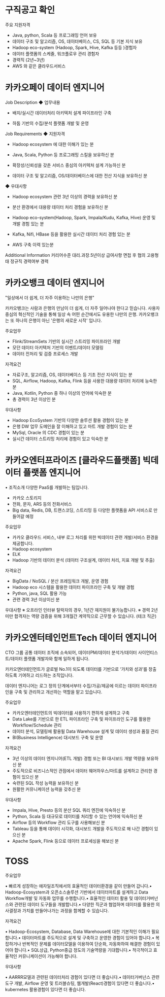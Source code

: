# 구직공고 확인 

주요 지원자격
- Java, python, Scala 등 프로그래밍 언어 보유
- 데이터 구조 및 알고리즘, OS, 데이터베이스, CS, SQL 등 기본 지식 보유
- Hadoop eco-system (Hadoop, Spark, Hive, Kafka 등등 )경험자
- 데이터 플랫폼의 스케줄, 워크플로우 관리 경험자
- 경력직 (2년~3년)
- AWS 와 같은 클라우드서비스 

# 카카오페이 데이터 엔지니어
Job Description
◆ 업무내용
- 배치/실시간 데이터처리 아키텍처 설계 파이프라인 구축

- 하둡 기반의 수집/분석 플랫폼 개발 및 운영

Job Requirements
◆ 지원자격
- Hadoop ecosystem 에 대한 이해가 있는 분

- Java, Scala, Python 등 프로그래밍 스킬을 보유하신 분

- 확장성/신뢰성을 갖춘 서비스 중심의 아키텍처 설계 가능하신 분

- 데이터 구조 및 알고리즘, OS/데이터베이스에 대한 전산 지식을 보유하신 분


◆ 우대사항

- Hadoop ecosystem 관련 3년 이상의 경력을 보유하신 분

- 분산 환경에서 대용량 데이터 처리 경험을 보유하신 분

- Hadoop eco-system(Hadoop, Spark, Impala/Kudu, Kafka, Hive) 운영 및 개발 경험 있는 분

- Kafka, Nifi, HBase 등을 활용한 실시간 데이터 처리 경험 있는 분

- AWS 구축 이력 있는분

Additional Information
커리어수준
대리.과장.5년이상
급여사항
면접 후 협의
고용형태
정규직
경력여부
경력
# 카카오뱅크 데이터 엔지니어
"일상에서 더 쉽게, 더 자주 이용하는 나만의 은행"

카카오뱅크는 사람과 은행의 만남이 더 쉽게, 더 자주 일어나야 한다고 믿습니다.
사용자 중심의 혁신적인 기술을 통해 일상 속 어떤 순간에서도 유용한 나만의 은행.
카카오뱅크는 또 하나의 은행이 아닌 '은행의 새로운 시작' 입니다.

주요업무
- Flink/StreamSets 기반의 실시간 스트리밍 파이프라인 개발
- 모던 데이터 아키텍처 기반의 이벤트/데이터 모델링
- 데이터 전처리 및 검증 프로세스 개발

자격요건
- 자료구조, 알고리즘, OS, 데이터베이스 등 기초 전산 지식이 있는 분
- SQL, Airflow, Hadoop, Kafka, Flink 등을 사용한 대용량 데이터 처리에 능숙한 분
- Java, Kotlin, Python 중 하나 이상의 언어에 익숙한 분
- 총 경력이 3년 이상인 분

우대사항
- Hadoop EcoSystem 기반의 다양한 솔루션 활용 경험이 있는 분
- 은행 DW 업무 도메인을 잘 이해하고 있고 마트 개발 경험이 있는 분
- MySql, Oracle 의 CDC 경험이 있는 분
- 실시간 데이터 스트리밍 처리에 경험이 있고 익숙한 분

# 카카오엔터프라이즈 [클라우드플랫폼] 빅데이터 플랫폼 엔지니어

• 조직소개 
다양한 PaaS를 개발하는 팀입니다.
- 카카오 스토리지
- 전화, 문자, ARS 등의 전화서비스
- Big data, Redis, DB, 트랜스코딩, 스트리밍 등 다양한 플랫폼을 API 서비스로 만들어갈 예정

주요업무
- 카카오 클라우드 서비스, 내부 로그 처리를 위한 빅데이터 관련 개발/서비스 환경을 제공합니다.
- Hadoop ecosystem 
- ELK
- Hadoop 기반의 데이터 분석 (데이터 구조설계, 데이터 처리, 지표 개발 및 추출)

자격요건
- BigData / NoSQL / 분산 프레임워크 개발, 운영 경험
- Hadoop eco 시스템을 활용한 데이터 파이프라인 구축 및 개발 경험 
- Python, java, SQL 활용 가능
- 관련 경력 3년 이상이신 분

우대사항
※ 오프라인 인터뷰 탈락자의 경우, 1년간 재지원이 불가능합니다.
※ 경력 2년 미만 합격자는 역량 검증을 위해 3개월간 계약직으로 근무할 수 있습니다. (테크 직군)


#  카카오엔터테인먼트Tech 데이터 엔지니어 

CTO 그룹 공통 데이터 조직에 소속되어, 데이터PM/데이터 분석가/데이터 사이언티스트/데이터 플랫폼 개발자와 함께 일하게 됩니다.  

카카오엔터테인먼트가 글로벌 No.1이 되도록 데이터를 기반으로 ‘가치와 성과’를 창출하도록 기여하고 리드하는 조직입니다.

데이터 엔지니어는 로그 정의 단계에서부터 수집/가공/제공에 이르는 데이터 파이프라인을 구축 및 관리하고 개선하는 역할을 맡고 있습니다.

주요업무
- 카카오엔터테인먼트의 빅데이터를 사용하기 편하게 설계하고 구축 
- Data Lake를 기반으로 한 ETL 파이프라인 구축 및 파이프라인 도구를 활용한 Workflow/Schedule 관리 
- 데이터 분석, 모델링에 활용될 Data Warehouse 설계 및 데이터 생성과 품질 관리 
- BI(Business Intelligence) 대시보드 구축 및 운영

자격요건
- 3년 이상의 데이터 엔지니어(ETL 개발) 경험 또는 BI 대시보드 개발 역량을 보유하신 분
- 주도적으로 비즈니스적인 관점에서 데이터 웨어하우스/마트를 설계하고 관리한 경험이 있으신 분 
- 숙련된 SQL 작성 능력을 보유하신 분 
- 원활한 커뮤니케이션 능력을 갖추신 분

우대사항
- Impala, Hive, Presto 등의 분산 SQL 쿼리 엔진에 익숙하신 분 
- Python, Scala 등 대규모로 데이터를 처리할 수 있는 언어에 익숙하신 분 
- Airflow 등의 Workflow 관리 도구를 사용해보신 분 
- Tableau 등을 통해 데이터 시각화, 대시보드 개발을 주도적으로 해 나간 경험이 있으신 분 
- Apache Spark, Flink 등으로 데이터 프로세싱을 해보신 분

# TOSS

주요업무

• 빠르게 성장하는 애자일조직에서의 효율적인 데이터환경을 같이 만들어 갑니다.• Hadoop-Ecosystem과 오픈소스솔루션 기반에서 데이터마트를 설계하고 Data Workflow개발 및 자동화 업무를 수행합니다.• 효율적인 데이터 활용 및 데이터거버넌스와 관련된 데이터 도구들을 개발합니다.• 다양한 직군과 협업하며 데이터를 활용한 의사결정과 가치를 만들어나가는 과정을 함께할 수 있습니다.

자격요건

• Hadoop-Ecosystem, Database, Data Warehouse에 대한 기본적인 이해가 필요합니다.• 데이터마트를 주도적으로 설계 및 구축하고 운영한 경험이 있어야 합니다.• 복잡하거나 반복적인 문제를 데이터모델을 이용하여 단순화, 자동화하여 해결한 경험이 있어야 합니다.• SQL상급, Python중급 정도의 기술역량을 기대합니다.• 적극적이고 효율적인 커뮤니케이션이 가능해야 합니다.

우대사항

• AARRR모델과 관련된 데이터처리 경험이 있다면 더 좋습니다.• 데이터거버넌스 관련 도구 개발, Airflow 운영 및 트러블슈팅, 웹개발(React)경험이 있다면 더 좋습니다.• kubernetes 활용경험이 있다면 더 좋습니다.





